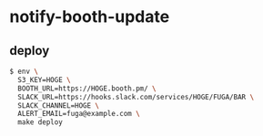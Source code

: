 # notify-booth-update

## deploy

```sh
$ env \
  S3_KEY=HOGE \
  BOOTH_URL=https://HOGE.booth.pm/ \
  SLACK_URL=https://hooks.slack.com/services/HOGE/FUGA/BAR \
  SLACK_CHANNEL=HOGE \
  ALERT_EMAIL=fuga@example.com \
  make deploy
```
